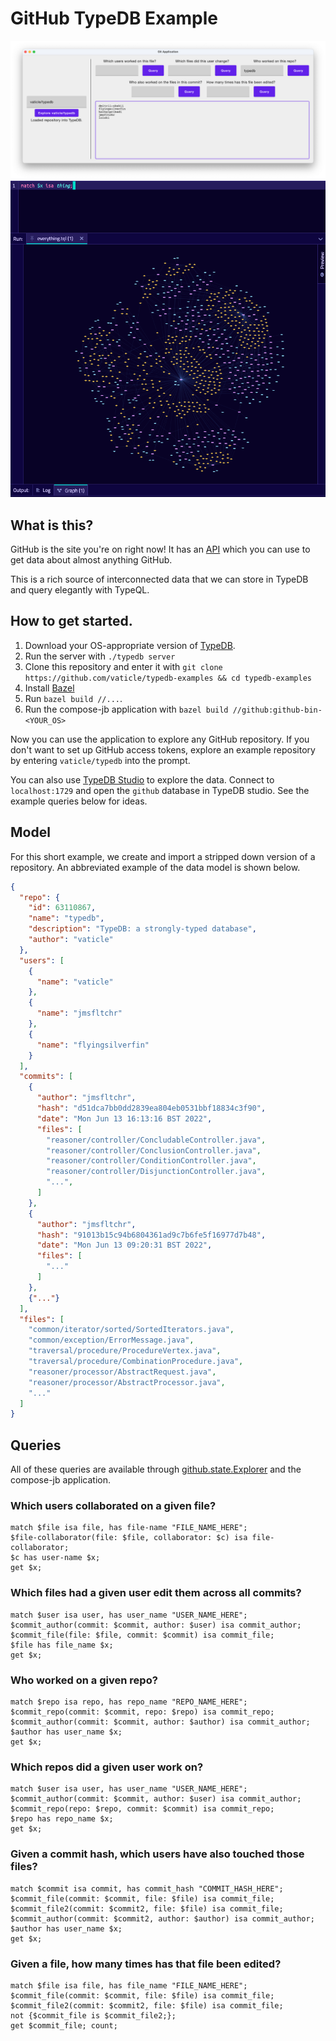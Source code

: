 # GitHub TypeDB Example

![Screenshot of the example GitApp interface.](screenshots/interface.png)
![Screenshot of TypeDB Studio using a GitHub dataset.](screenshots/studio.png)

## What is this?
GitHub is the site you're on right now! It has an [API](https://docs.github.com/en/rest) which you can use to get data
about almost anything GitHub. 

This is a rich source of interconnected data that we can store in TypeDB and query
elegantly with TypeQL.

## How to get started.
1. Download your OS-appropriate version of [TypeDB](https://github.com/vaticle/typedb/releases).
2. Run the server with `./typedb server`
3. Clone this repository and enter it with `git clone https://github.com/vaticle/typedb-examples && cd typedb-examples`
4. Install [Bazel](https://docs.bazel.build/versions/master/install.html)
5. Run `bazel build //...`.
6. Run the compose-jb application with `bazel build //github:github-bin-<YOUR_OS>`

Now you can use the application to explore any GitHub repository. If you don't want to set up GitHub access tokens, 
explore an example repository by entering `vaticle/typedb` into the prompt.

You can also use [TypeDB Studio](https://github.com/vaticle/typedb-studio/releases) to explore the data. Connect to
`localhost:1729` and open the `github` database in TypeDB studio. See the example queries below for ideas.

## Model
For this short example, we create and import a stripped down version of a repository. An abbreviated example of the 
data model is shown below.
```json
{
  "repo": {
    "id": 63110867,
    "name": "typedb",
    "description": "TypeDB: a strongly-typed database",
    "author": "vaticle"
  },
  "users": [
    {
      "name": "vaticle"
    },
    {
      "name": "jmsfltchr"
    },
    {
      "name": "flyingsilverfin"
    }
  ],
  "commits": [
    {
      "author": "jmsfltchr",
      "hash": "d51dca7bb0dd2839ea804eb0531bbf18834c3f90",
      "date": "Mon Jun 13 16:13:16 BST 2022",
      "files": [
        "reasoner/controller/ConcludableController.java",
        "reasoner/controller/ConclusionController.java",
        "reasoner/controller/ConditionController.java",
        "reasoner/controller/DisjunctionController.java",
        "...",
      ]
    },
    {
      "author": "jmsfltchr",
      "hash": "91013b15c94b6804361ad9c7b6fe5f16977d7b48",
      "date": "Mon Jun 13 09:20:31 BST 2022",
      "files": [
        "..."
      ]
    },
    {"..."}
  ],
  "files": [
    "common/iterator/sorted/SortedIterators.java",
    "common/exception/ErrorMessage.java",
    "traversal/procedure/ProcedureVertex.java",
    "traversal/procedure/CombinationProcedure.java",
    "reasoner/processor/AbstractRequest.java",
    "reasoner/processor/AbstractProcessor.java",
    "..."
  ]
}
```

## Queries

All of these queries are available through [github.state.Explorer](github/state/Explorer.kt) and the compose-jb
application.

### Which users collaborated on a given file?
```tql
match $file isa file, has file-name "FILE_NAME_HERE";
$file-collaborator(file: $file, collaborator: $c) isa file-collaborator;
$c has user-name $x;
get $x;
```
### Which files had a given user edit them across all commits?
```tql
match $user isa user, has user_name "USER_NAME_HERE";
$commit_author(commit: $commit, author: $user) isa commit_author;
$commit_file(file: $file, commit: $commit) isa commit_file;
$file has file_name $x;
get $x;
```
### Who worked on a given repo?
```tql
match $repo isa repo, has repo_name "REPO_NAME_HERE";
$commit_repo(commit: $commit, repo: $repo) isa commit_repo;
$commit_author(commit: $commit, author: $author) isa commit_author;
$author has user_name $x;
get $x;
```
### Which repos did a given user work on?
```tql
match $user isa user, has user_name "USER_NAME_HERE";
$commit_author(commit: $commit, author: $user) isa commit_author;
$commit_repo(repo: $repo, commit: $commit) isa commit_repo;
$repo has repo_name $x;
get $x;
```
### Given a commit hash, which users have also touched those files?
```tql
match $commit isa commit, has commit_hash "COMMIT_HASH_HERE";
$commit_file(commit: $commit, file: $file) isa commit_file;
$commit_file2(commit: $commit2, file: $file) isa commit_file;
$commit_author(commit: $commit2, author: $author) isa commit_author;
$author has user_name $x;
get $x;
```
### Given a file, how many times has that file been edited?
```tql
match $file isa file, has file_name "FILE_NAME_HERE";
$commit_file(commit: $commit, file: $file) isa commit_file;
$commit_file2(commit: $commit2, file: $file) isa commit_file;
not {$commit_file is $commit_file2;};
get $commit_file; count;
```